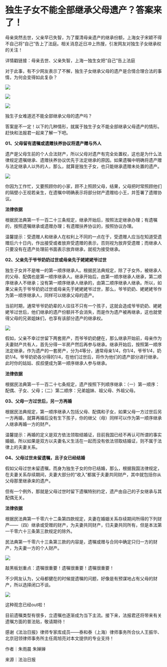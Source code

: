# 独生子女不能全部继承父母遗产？答案来了！

母亲突然去世，父亲早已失智，为了厘清母亲遗产的继承份额，上海女子宋颖不得不自己将“自己”告上了法庭。相关消息近日冲上热搜，引发网友对独生子女继承权的关注！

详情戳链接：母亲去世、父亲失智，上海一独生女把“自己”告上法庭

对于此事，有不少网友表示了不解，独生子女继承父母的遗产是合情合理合法的事情，为何会变得如此复杂？

![](https://inews.gtimg.com/newsapp_bt/0/15674342063/1000)

![](https://inews.gtimg.com/newsapp_bt/0/15674342070/1000)

![](https://inews.gtimg.com/newsapp_bt/0/15674342078/1000)

独生子女难道还不能全部继承父母的遗产吗？

答案是不一定！以下的几种情形，就属于独生子女不能全部继承父母遗产的情形。赶快和法报君一起来了解一下吧。

**01、父母留有遗嘱或遗赠扶养协议将遗产赠与外人**

遗产是父母生前的个人合法财产，所以父母对遗产有完全处置权，这也是为什么法律规定遗嘱继承、遗赠扶养协议优先于法定继承的原因。如果遗嘱中明确将遗产赠与法定继承人以外的人，那么，就算是独生子女，也只能继承遗赠未处置的遗产。

![](https://inews.gtimg.com/newsapp_bt/0/15674342086/1000)

你因为工作忙，又要照顾你的小家，顾不上照顾父母，结果，父母把时常照顾他们的隔壁小王视若亲生，在遗嘱中明确表示将部分财产遗赠给小王，并签署了遗赠协议。

**法律依据**

根据民法典第一千一百二十三条规定，继承开始后，按照法定继承办理；有遗嘱的，按照遗嘱继承或遗赠办理；有遗赠扶养协议的，按照协议办理。

温馨提示：受遗赠人和继承人在权利上不同的一点在于，受遗赠人应当在知道受遗赠后六十日内，作出接受或者放弃受遗赠的表示，否则视为放弃受遗赠；而继承人只要没有在遗产处理前书面表示放弃继承，就视为接受继承。

**02、父亲先于爷爷奶奶过世或母亲先于姥姥姥爷过世**

独生子女并不是唯一的第一顺序继承人。根据民法典规定，除了子女外，被继承人的父母、配偶也是第一顺序继承人。继承开始后，由第一顺序继承人继承，第二顺序继承人不继承；没有第一顺序继承人继承的，由第二顺序继承人继承。所以，如果父亲先于爷爷奶奶过世或母亲先于姥姥姥爷过世，那么，爷爷奶奶、姥姥姥爷作为第一顺序继承人，同样可以继承父母的遗产。

当前时期，通常爷爷奶奶辈的人往往不只有一个孩子，这就会造成爷爷奶奶、姥姥姥爷过世后，他们继承的遗产份额并不会消失，而是作为遗产被再继承，这也就使得父母的兄弟姐妹们，也享有该部分遗产的继承权。

![](https://inews.gtimg.com/newsapp_bt/0/15674342086/1000)

假如，父亲不幸过世留下两套房产，而爷爷奶奶健在，那么继承开始前，母亲作为夫妻财产共有人，首先分得一半房产然后再参与继承。继承开始后，按照第一顺序法定继承，作为遗产的一套房产，分为4等分，通常母亲1/4，你1/4，爷爷1/4，奶奶1/4。爷爷奶奶各分得的1/4，在他们过世后，将作为他们的遗产部分进行继承，此时你的姑姑、叔叔便成为第一顺序继承人参与继承。

**法律依据**

根据民法典第一千一百二十七条规定，遗产按照下列顺序继承：（一）第一顺序：配偶、子女、父母；（二）第二顺序：兄弟姐妹、祖父母、外祖父母。

**03、父母一方过世后，另一方再婚**

根据民法典规定，第一顺序继承人包括父母、配偶和子女，如果父母一方过世后另一方再婚，就算再婚后没有生下孩子，你的继父（母）同样可以作为第一顺序继承人继承再婚一方的财产。

温馨提示：再婚的定义是双方依法领取结婚证，目前我国已经不再认可所谓的事实婚姻，所以如果是双方以夫妻名义生活在一起而没有依法领取结婚证，则不属于法律上的夫妻关系。

**04、父母过世未留遗嘱，且子女已经结婚**

假如父母过世未留遗嘱，而身为独生子女的你已结婚，那么，根据我国法律规定，在夫妻关系存续期间，夫妻大部分的“收入”都属于夫妻共同财产，其中就包括你从父母那里继承来的遗产。

但有一个例外，那就是父母过世时留下遗嘱特别约定，遗产由自己的子女继承与其配偶无关。

**法律依据**

根据民法典第一千零六十二条第四款规定，夫妻在婚姻关系存续期间所得的下列财产——（四）继承或受赠的财产，为夫妻共同财产，归夫妻共同所有，但是本法第一千零六十三条第三款规定的除外。

民法典第一千零六十三条第三款的内容是，遗嘱或赠与合同中确定只归一方的财产，为夫妻一方的个人财产。

![](https://inews.gtimg.com/newsapp_bt/0/15674309221/1000)

敲黑板划重点：遗嘱很重要！遗嘱很重要！遗嘱很重要！

不少网友认为，父母都健在的时候提遗嘱的问题，好像是有预谋地占有父母的财产，所以选择闭口不谈。

![](https://inews.gtimg.com/newsapp_bt/0/15674342097/1000)

这种观念已经out啦！

目前遗嘱类型有很多，立遗嘱也逐渐成为当下主流。接下来，法报君还将带来有关遗嘱方面的普法贴，敬请期待！

感谢《法治日报》律师专家库成员——泰和泰（上海）律师事务所合伙人王振华、北京冠领律师事务所主任周旭亮对本文提供的专业支持！

作者｜朱雨晨 朱婵婵

来源｜法治日报

